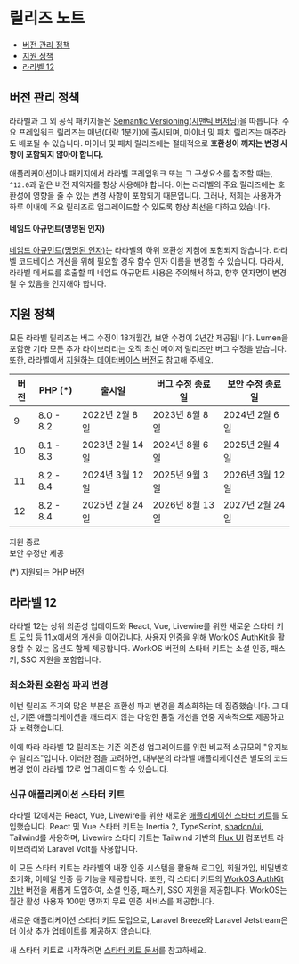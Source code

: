 # 릴리즈 노트

- [버전 관리 정책](#versioning-scheme)
- [지원 정책](#support-policy)
- [라라벨 12](#laravel-12)

<a name="versioning-scheme"></a>
## 버전 관리 정책

라라벨과 그 외 공식 패키지들은 [Semantic Versioning(시맨틱 버저닝)](https://semver.org)을 따릅니다. 주요 프레임워크 릴리즈는 매년(대략 1분기)에 출시되며, 마이너 및 패치 릴리즈는 매주라도 배포될 수 있습니다. 마이너 및 패치 릴리즈에는 절대적으로 **호환성이 깨지는 변경 사항이 포함되지 않아야 합니다.**

애플리케이션이나 패키지에서 라라벨 프레임워크 또는 그 구성요소를 참조할 때는, `^12.0`과 같은 버전 제약자를 항상 사용해야 합니다. 이는 라라벨의 주요 릴리즈에는 호환성에 영향을 줄 수 있는 변경 사항이 포함되기 때문입니다. 그러나, 저희는 사용자가 하루 이내에 주요 릴리즈로 업그레이드할 수 있도록 항상 최선을 다하고 있습니다.

<a name="named-arguments"></a>
#### 네임드 아규먼트(명명된 인자)

[네임드 아규먼트(명명된 인자)](https://www.php.net/manual/en/functions.arguments.php#functions.named-arguments)는 라라벨의 하위 호환성 지침에 포함되지 않습니다. 라라벨 코드베이스 개선을 위해 필요할 경우 함수 인자 이름을 변경할 수 있습니다. 따라서, 라라벨 메서드를 호출할 때 네임드 아규먼트 사용은 주의해서 하고, 향후 인자명이 변경될 수 있음을 인지해야 합니다.

<a name="support-policy"></a>
## 지원 정책

모든 라라벨 릴리즈는 버그 수정이 18개월간, 보안 수정이 2년간 제공됩니다. Lumen을 포함한 기타 모든 추가 라이브러리는 오직 최신 메이저 릴리즈만 버그 수정을 받습니다. 또한, 라라벨에서 [지원하는 데이터베이스 버전](/docs/{{version}}/database#introduction)도 참고해 주세요.

<div class="overflow-auto">

| 버전 | PHP (*) | 출시일 | 버그 수정 종료일 | 보안 수정 종료일 |
| --- | --- | --- | --- | --- |
| 9 | 8.0 - 8.2 | 2022년 2월 8일 | 2023년 8월 8일 | 2024년 2월 6일 |
| 10 | 8.1 - 8.3 | 2023년 2월 14일 | 2024년 8월 6일 | 2025년 2월 4일 |
| 11 | 8.2 - 8.4 | 2024년 3월 12일 | 2025년 9월 3일 | 2026년 3월 12일 |
| 12 | 8.2 - 8.4 | 2025년 2월 24일 | 2026년 8월 13일 | 2027년 2월 24일 |

</div>

<div class="version-colors">
    <div class="end-of-life">
        <div class="color-box"></div>
        <div>지원 종료</div>
    </div>
    <div class="security-fixes">
        <div class="color-box"></div>
        <div>보안 수정만 제공</div>
    </div>
</div>

(*) 지원되는 PHP 버전

<a name="laravel-12"></a>
## 라라벨 12

라라벨 12는 상위 의존성 업데이트와 React, Vue, Livewire를 위한 새로운 스타터 키트 도입 등 11.x에서의 개선을 이어갑니다. 사용자 인증을 위해 [WorkOS AuthKit](https://authkit.com)을 활용할 수 있는 옵션도 함께 제공합니다. WorkOS 버전의 스타터 키트는 소셜 인증, 패스키, SSO 지원을 포함합니다.

<a name="minimal-breaking-changes"></a>
### 최소화된 호환성 파괴 변경

이번 릴리즈 주기의 많은 부분은 호환성 파괴 변경을 최소화하는 데 집중했습니다. 그 대신, 기존 애플리케이션을 깨뜨리지 않는 다양한 품질 개선을 연중 지속적으로 제공하고자 노력했습니다.

이에 따라 라라벨 12 릴리즈는 기존 의존성 업그레이드를 위한 비교적 소규모의 "유지보수 릴리즈"입니다. 이러한 점을 고려하면, 대부분의 라라벨 애플리케이션은 별도의 코드 변경 없이 라라벨 12로 업그레이드할 수 있습니다.

<a name="new-application-starter-kits"></a>
### 신규 애플리케이션 스타터 키트

라라벨 12에서는 React, Vue, Livewire를 위한 새로운 [애플리케이션 스타터 키트](/docs/{{version}}/starter-kits)를 도입했습니다. React 및 Vue 스타터 키트는 Inertia 2, TypeScript, [shadcn/ui](https://ui.shadcn.com), Tailwind를 사용하며, Livewire 스타터 키트는 Tailwind 기반의 [Flux UI](https://fluxui.dev) 컴포넌트 라이브러리와 Laravel Volt를 사용합니다.

이 모든 스타터 키트는 라라벨의 내장 인증 시스템을 활용해 로그인, 회원가입, 비밀번호 초기화, 이메일 인증 등 기능을 제공합니다. 또한, 각 스타터 키트의 [WorkOS AuthKit 기반](https://authkit.com) 버전을 새롭게 도입하여, 소셜 인증, 패스키, SSO 지원을 제공합니다. WorkOS는 월간 활성 사용자 100만 명까지 무료 인증 서비스를 제공합니다.

새로운 애플리케이션 스타터 키트 도입으로, Laravel Breeze와 Laravel Jetstream은 더 이상 추가 업데이트를 제공하지 않습니다.

새 스타터 키트로 시작하려면 [스타터 키트 문서](/docs/{{version}}/starter-kits)를 참고하세요.